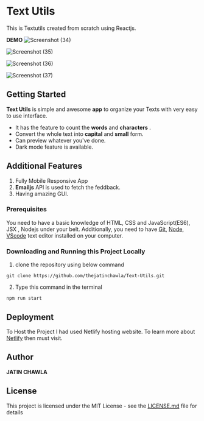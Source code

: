 # Text Utils

This is Textutils created from scratch using Reactjs.

**DEMO**
![Screenshot (34)](https://user-images.githubusercontent.com/106448198/192109001-45eaa30a-3ba1-49b3-b74f-4ec870f72e2e.png)

![Screenshot (35)](https://user-images.githubusercontent.com/106448198/192109005-2f75e5b7-f973-47bf-8189-7bf7833ebae8.png)

![Screenshot (36)](https://user-images.githubusercontent.com/106448198/192109008-9fc8f0e9-d39e-4475-8614-35441b33242e.png)

![Screenshot (37)](https://user-images.githubusercontent.com/106448198/192109018-8e2b8c0d-0454-4576-a959-24daa72c133e.png)

## Getting Started

**Text Utils** is simple and awesome **app** to organize your Texts with very easy to use interface. 

- It has the feature to count the **words** and **characters** .
- Convert the whole text into **capital** and **small** form.
- Can preview whatever you've done.
- Dark mode feature is available.

## Additional Features

1. Fully Mobile Responsive App
2. **Emailjs** API is used to fetch the feddback.
3. Having amazing GUI.

### Prerequisites

You need to have a basic knowledge of HTML, CSS and JavaScript(ES6), JSX , Nodejs under your belt. Additionally, you need to have [Git](https://gist.github.com/derhuerst/1b15ff4652a867391f03), [Node](https://nodejs.org/en/), [VScode](https://code.visualstudio.com/download) text editor installed on your computer.

### Downloading and Running this Project Locally
1. clone the repository using below command
```
git clone https://github.com/thejatinchawla/Text-Utils.git
```
2. Type this command in the terminal
```
npm run start
```

## Deployment

To Host the Project I had used Netlify hosting website. To learn more about [Netlify](https://www.netlify.com/) then must visit.

## Author

**JATIN CHAWLA**

## License

This project is licensed under the MIT License - see the [LICENSE.md](LICENSE.md) file for details
